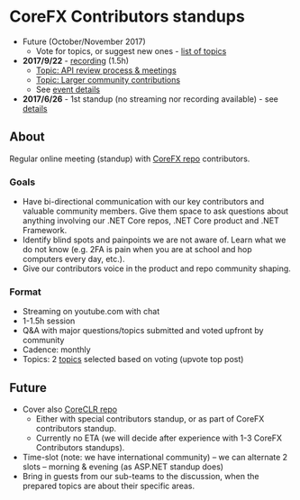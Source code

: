 # CoreFX Contributors standups

* Future (October/November 2017)
    * Vote for topics, or suggest new ones - [list of topics](https://github.com/dotnet/corefx-standup/issues)
* **2017/9/22** - [recording](https://www.youtube.com/watch?v=s7KnbMX6N_U) (1.5h)
    * [Topic: API review process & meetings](https://github.com/dotnet/corefx-standup/issues/10)
    * [Topic: Larger community contributions](https://github.com/dotnet/corefx-standup/issues/12)
    * See [event details](https://github.com/dotnet/corefx-standup/issues/29)
* **2017/6/26** - 1st standup (no streaming nor recording available) - see [details](Standups/2017-06.md)

## About

Regular online meeting (standup) with [CoreFX repo](https://github.com/dotnet/corefx) contributors.

### Goals
* Have bi-directional communication with our key contributors and valuable community members. Give them space to ask questions about anything involving our .NET Core repos, .NET Core product and .NET Framework.
* Identify blind spots and painpoints we are not aware of. Learn what we do not know (e.g. 2FA is pain when you are at school and hop computers every day, etc.).
* Give our contributors voice in the product and repo community shaping.

### Format

* Streaming on youtube.com with chat
* 1-1.5h session
* Q&A with major questions/topics submitted and voted upfront by community
* Cadence: monthly
* Topics: 2 [topics](https://github.com/dotnet/corefx-standup/issues) selected based on voting (upvote top post)

## Future

* Cover also [CoreCLR repo](https://github.com/dotnet/coreclr)
    * Either with special contributors standup, or as part of CoreFX contributors standup.
    * Currently no ETA (we will decide after experience with 1-3 CoreFX Contributors standups).
* Time-slot (note: we have international community) – we can alternate 2 slots – morning & evening (as ASP.NET standup does)
* Bring in guests from our sub-teams to the discussion, when the prepared topics are about their specific areas.
